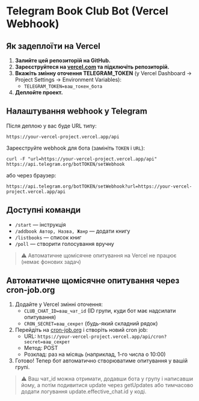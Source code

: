 # Telegram Book Club Bot (Vercel Webhook)

## Як задеплоїти на Vercel

1. **Залийте цей репозиторій на GitHub.**
2. **Зареєструйтеся на [vercel.com](https://vercel.com/) та підключіть репозиторій.**
3. **Вкажіть змінну оточення TELEGRAM_TOKEN** (у Vercel Dashboard → Project Settings → Environment Variables):
   - `TELEGRAM_TOKEN=ваш_токен_бота`
4. **Деплойте проект.**

## Налаштування webhook у Telegram

Після деплою у вас буде URL типу:
```
https://your-vercel-project.vercel.app/api
```

Зареєструйте webhook для бота (замініть `TOKEN` і `URL`):

```
curl -F "url=https://your-vercel-project.vercel.app/api" https://api.telegram.org/botTOKEN/setWebhook
```

або через браузер:
```
https://api.telegram.org/botTOKEN/setWebhook?url=https://your-vercel-project.vercel.app/api
```

## Доступні команди
- `/start` — інструкція
- `/addbook Автор, Назва, Жанр` — додати книгу
- `/listbooks` — список книг
- `/poll` — створити голосування вручну

> ⚠️ Автоматичне щомісячне опитування на Vercel не працює (немає фонових задач)

## Автоматичне щомісячне опитування через cron-job.org

1. Додайте у Vercel змінні оточення:
   - `CLUB_CHAT_ID=ваш_чат_id` (ID групи, куди бот має надсилати опитування)
   - `CRON_SECRET=ваш_секрет` (будь-який складний рядок)
2. Перейдіть на [cron-job.org](https://cron-job.org/) і створіть новий cron job:
   - URL: `https://your-vercel-project.vercel.app/api/cron?secret=ваш_секрет`
   - Метод: POST
   - Розклад: раз на місяць (наприклад, 1-го числа о 10:00)
3. Готово! Тепер бот автоматично створюватиме опитування у вашій групі.

> ⚠️ Ваш чат_id можна отримати, додавши бота у групу і написавши йому, а потім подивитися update через getUpdates або тимчасово додати логування update.effective_chat.id у коді.
